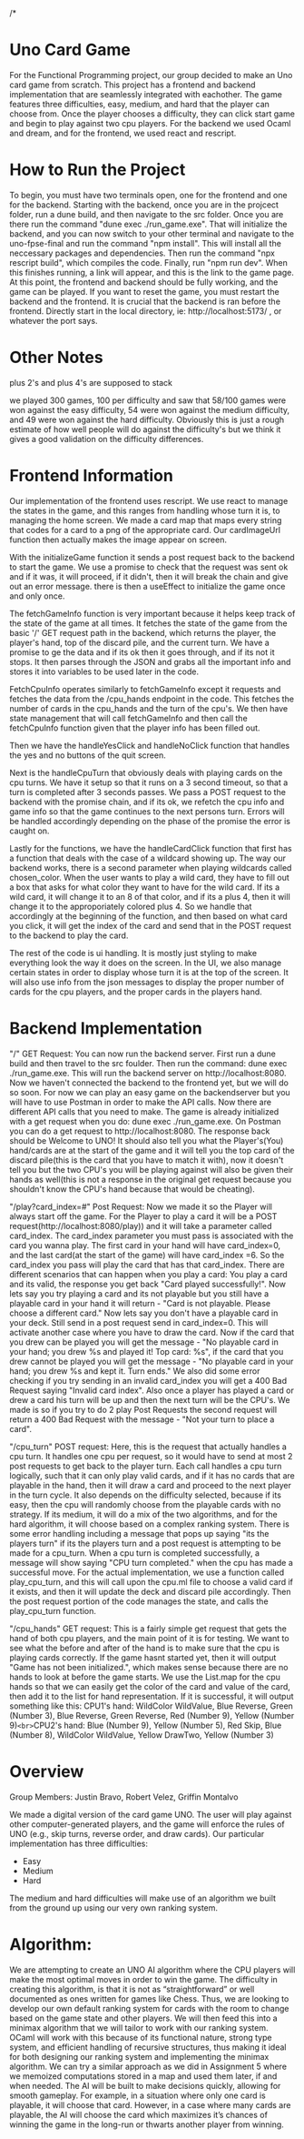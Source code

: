 /* 
# Uno Card Game

For the Functional Programming project, our group decided to make an Uno card game from scratch. This project has a frontend and backend implementation that are seamlessly integrated with eachother. The game features three difficulties, easy, medium, and hard that the player can choose from. Once the player chooses a difficulty, they can click start game and begin to play against two cpu players. For the backend we used Ocaml and dream, and for the frontend, we used react and rescript. 

# How to Run the Project
To begin, you must have two terminals open, one for the frontend and one for the backend. Starting with the backend, once you are in the projcect folder, run a dune build, and then navigate to the src folder. Once you are there run the command "dune exec ./run_game.exe". That will initialize the backend, and you can now switch to your other terminal and navigate to the uno-fpse-final and run the command "npm install". This will install all the neccessary packages and dependencies. Then run the command "npx rescript build", which compiles the code. Finally, run 
"npm run dev". When this finishes running, a link will appear, and this is the link to the game page. At this point, the frontend and backend should be fully working, and the game can be played. If you want to reset the game, you must restart the backend and the frontend. It is crucial that the backend is ran before the frontend. Directly start in the local directory, ie: http://localhost:5173/ , or whatever the port says.

# Other Notes
plus 2's and plus 4's are supposed to stack

we played 300 games, 100 per difficulty and saw that 58/100 games were won against the easy difficulty, 54 were won against the medium difficulty, and 49 were won against the hard difficulty. Obviously this is just a rough estimate of how well people will do against the difficulty's but we think it gives a good validation on the difficulty differences.




# Frontend Information

Our implementation of the frontend uses rescript. We use react to manage the states in the game, and this ranges from handling whose turn it is, to managing the home screen. We made a card map that maps every string that codes for a card to a png of the appropriate card. Our cardImageUrl function then actually makes the image appear on screen.

With the initializeGame function it sends a post request back to the backend to start the game. We use a promise to check that the request was sent ok and if it was, it will proceed, if it didn't, then it will break the chain and give out an error message. there is then a useEffect to initialize the game once and only once.

The fetchGameInfo function is very important because it helps keep track of the state of the game at all times. It fetches the state of the game from the basic '/' GET request path in the backend, which returns the player, the player's hand, top of the discard pile, and the current turn. We have a promise to ge the data and if its ok then it goes through, and if its not it stops. It then parses through the JSON and grabs all the important info and stores it into variables to be used later in the code.

FetchCpuInfo operates similarly to fetchGameInfo except it requests and fetches the data from the /cpu_hands endpoint in the code. This fetches the number of cards in the cpu_hands and the turn of the cpu's. We then have state management that will call fetchGameInfo and then call the fetchCpuInfo function given that the player info has been filled out.

Then we have the handleYesClick and handleNoClick function that handles the yes and no buttons of the quit screen.

Next is the handleCpuTurn that obviously deals with playing cards on the cpu turns. We have it setup so that it runs on a 3 second timeout, so that a turn is completed after 3 seconds passes. We pass a POST request to the backend with the promise chain, and if its ok, we refetch the cpu info and game info so that the game continues to the next persons turn. Errors will be handled accordingly depending on the phase of the promise the error is caught on.

Lastly for the functions, we have the handleCardClick function that first has a function that deals with the case of a wildcard showing up. The way our backend works, there is a second parameter when playing wildcards called chosen_color. When the user wants to play a wild card, they have to fill out a box that asks for what color they want to have for the wild card. If its a wild card, it will change it to an 8 of that color, and if its a plus 4, then it will change it to the approporiately colored plus 4. So we handle that accordingly at the beginning of the function, and then based on what card you click, it will get the index of the card and send that in the POST request to the backend to play the card. 

The rest of the code is ui handling. It is mostly just styling to make everything look the way it does on the screen. In the UI, we also manage certain states in order to display whose turn it is at the top of the screen. It will also use info from the json messages to display the proper number of cards for the cpu players, and the proper cards in the players hand.




# Backend Implementation

"/" GET Request:  You can now run the backend server. First run a dune build and then travel to the src foulder. Then run the command:
dune exec ./run_game.exe. This will run the backend server on http://localhost:8080. Now we haven't connected the backend to the frontend yet, but we will do so soon. For now we can play an easy game on the backendserver but you will have to use Postman in order to make the API calls. Now there are different API calls that you need to make. The game is already initialized with a get request when you do: dune exec ./run_game.exe.
On Postman you can do a get request to http://localhost:8080. The response back should be Welcome to UNO! It should also tell you what the Player's(You) hand/cards are at the start of the game and it will tell you the top card of the discard pile(this is the card that you have to match it with), now it doesn't tell you but the two CPU's you will be playing against will also be given their hands as well(this is not a response in the original get request because you shouldn't know the CPU's hand because that would be cheating).

"/play?card_index=#" Post Request: Now we made it so the Player will always start off the game. For the Player to play a card it will be a POST request(http://localhost:8080/play)) and it will take a parameter called card_index. The card_index parameter you must pass is associated with the card you wanna play. The first card in your hand will have card_index=0, and the last card(at the start of the game) will have card_index =6. So the card_index you pass  will play the card that has that card_index. There are different scenarios that can happen when you play a card: You play a card and its valid, the response you get back "Card played successfully!". Now lets say you try playing a card and its not playable but you still have a playable card in your hand it will return - "Card is not playable. Please choose a different card." Now lets say you don't have a playable card in your deck. Still send in a post request send in card_index=0. This will activate another case where you have to draw the card. Now if the card that you drew can be played you will get the message - "No playable card in your hand; you drew %s and played it! Top card: %s", if the card that you drew cannot be played you will get the message - "No playable card in your hand; you drew %s and kept it. Turn ends." We also did some error checking if you try sending in an invalid card_index you will get a 400 Bad Request saying "Invalid card index". Also once a player has played a card or drew a card his turn will be up and then the next turn will be the CPU's. We made is so if you try to do 2 play Post Requests the second request will return a 400 Bad Request with the message - "Not your turn to place a card".

"/cpu_turn" POST request: Here, this is the request that actually handles a cpu turn. It handles one cpu per request, so it would have to send at most 2 post requests to get back to the player turn. Each call handles a cpu turn logically, such that it can only play valid cards, and if it has no cards that are playable in the hand, then it will draw a card and proceed to the next player in the turn cycle. It also depends on the difficulty selected, because if its easy, then the cpu will randomly choose from the playable cards with no strategy. If its medium, it will do a mix of the two algorithms, and for the hard algorithm, it will choose based on a complex ranking system. There is some error handling including a message that pops up saying "its the players turn" if its the players turn and a post request is attempting to be made for a cpu_turn. When a cpu turn is completed successfully, a message will show saying "CPU turn completed." when the cpu has made a successful move. For the actual implementation, we use a function called play_cpu_turn, and this will call upon the cpu.ml file to choose a valid card if it exists, and then it will update the deck and discard pile accordingly. Then the post request portion of the code manages the state, and calls the play_cpu_turn function.

"/cpu_hands" GET request: This is a fairly simple get request that gets the hand of both cpu players, and the main point of it is for testing. We want to see what the before and after of the hand is to make sure that the cpu is playing cards correctly. If the game hasnt started yet, then it will output "Game has not been initialized.", which makes sense because there are no hands to look at before the game starts. We use the List.map for the cpu hands so that we can easily get the color of the card and value of the card, then add it to the list for hand representation. If it is successful, it will output something like this:
 CPU1's hand: WildColor WildValue, Blue Reverse, Green (Number 3), Blue Reverse, Green Reverse, Red (Number 9), Yellow (Number 9)`<br>`CPU2's hand: Blue (Number 9), Yellow (Number 5), Red Skip, Blue (Number 8), WildColor WildValue, Yellow DrawTwo, Yellow (Number 3)


# Overview

Group Members: Justin Bravo, Robert Velez, Griffin Montalvo

We made a digital version of the card game UNO. The user will play against other computer-generated players, and the game will enforce the rules of UNO (e.g., skip turns, reverse order, and draw cards). Our particular implementation has three difficulties:

- Easy
- Medium
- Hard

The medium and hard difficulties will make use of an algorithm we built from the ground up using our very own ranking system.


# Algorithm:

We are attempting to create an UNO AI algorithm where the CPU players will make the most optimal moves in order to win the game. The difficulty in creating this algorithm, is that it is not as “straightforward” or well documented as ones written for games like Chess. Thus, we are looking to develop our own default ranking system for cards with the room to change based on the game state and other players. We will then feed this into a minimax algorithm that we will tailor to work with our ranking system. OCaml will work with this because of its functional nature, strong type system, and efficient handling of recursive structures, thus making it ideal for both designing our ranking system and implementing the minimax algorithm. We can try a similar approach as we did in Assignment 5 where we memoized computations stored in a map and used them later, if and when needed. The AI will be built to make decisions quickly, allowing for smooth gameplay. For example, in a situation where only one card is playable, it will choose that card. However, in a case where many cards are playable, the AI will choose the card which maximizes it’s chances of winning the game in the long-run or thwarts another player from winning.


